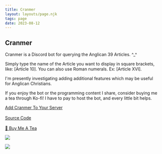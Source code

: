 ```yaml
---
title: Cranmer
layout: layouts/page.njk
tags: page
date: 2023-08-12
---
```


<meta property="og:title" content="Cranmer" />
<meta property="og:description" content="Cranmer is a Discord bot for querying the Anglican 39 Articles." />
<meta property="og:image" content="https://cdn.discordapp.com/attachments/971817308433571843/1139895277017387028/cranmer.png" />
<meta property="og:url" content="https://www.s0ftwave.com/cranmerbot/" />

## Cranmer

Cranmer is a Discord bot for querying the Anglican 39 Articles. ^_^<br>

Simply type the name of the Article you want to display in square brackets, like: [Article 10]. You can also use Roman numerals. Ex: [Article XVI].

I'm presently investigating adding additional features which may be useful for Anglican Christians. <br>

If you enjoy the bot or the programming content I share, consider buying me a tea through Ko-fi! I have to pay to host the bot, and every little bit helps. 

<a class="flat-button" href="https://discord.com/api/oauth2/authorize?client_id=1139787660123197450&permissions=274877910016&scope=bot" target="_blank">Add Cranmer To Your Server</a> <br><br>
<a class="flat-button" href="https://github.com/Softwave/Cranmer" target="_blank">Source Code</a><br><br>
<a class="flat-button" href="https://ko-fi.com/s0ftwave" target="_blank">🍵 Buy Me A Tea</a>

<img class="border-image" src="https://cdn.discordapp.com/attachments/971817308433571843/1139895277017387028/cranmer.png"></img>


<img class="border-image" src="https://pbs.twimg.com/media/F3T7bzNbIAAIvtR?format=png&name=small"></img>



